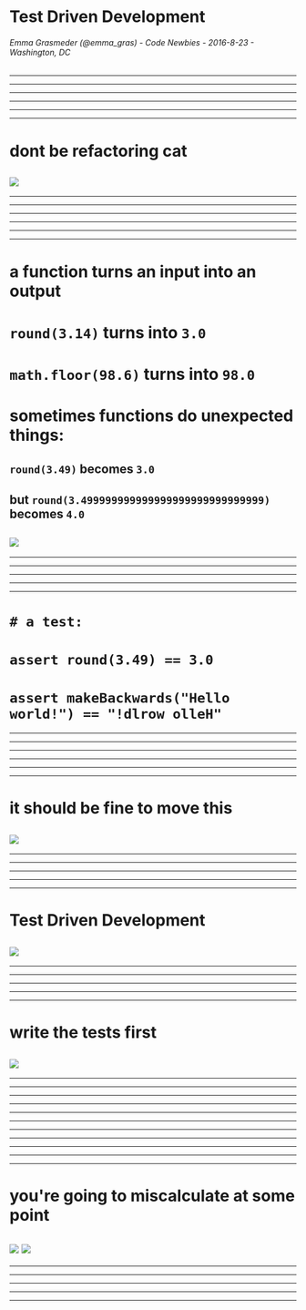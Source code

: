 # Test Driven Development
###### Emma Grasmeder (@emma_gras) - Code Newbies - 2016-8-23 - Washington, DC
---
---
---
---
---
---
# dont be refactoring cat
![](http://img.pandawhale.com/post-10513-Code-Refactoring-Cat-in-Bathtu-U295.gif)
---
---
---
---
---
---
---
# a function turns an input into an output
# `round(3.14)` turns into `3.0`
# `math.floor(98.6)` turns into `98.0`
# sometimes functions do unexpected things:
## `round(3.49)` becomes `3.0` 
## but `round(3.499999999999999999999999999999)` becomes `4.0`
![](https://blooper0223.files.wordpress.com/2016/04/where-will-your-cat-be-when-the-catnip-kicks-in.gif)
---
---
---
---
---
---
# `# a test:`
# `assert round(3.49) == 3.0`
# `assert makeBackwards("Hello world!") == "!dlrow olleH"`
---
---
---
---
---
---
# it should be fine to move this
![](http://www.gifbin.com/bin/012011/1295259386_pug-puppy-has-a-mishap-while-playing-with-ball.gif)
---
---
---
---
---
---
# Test Driven Development
![](http://i.imgur.com/eeQrJhv.gif)
---
---
---
---
---
---
# write the tests first
![](http://viralgifs.com/wp-content/uploads/2014/03/cat_whatchusay.gif?fb43fe)
---
---
---
---
---
---



---
---
---
---
---
---
# you're going to miscalculate at some point
![](http://i.imgur.com/zWDKoeD.gif)
![](http://www.somepets.com/wp-content/uploads/2013/10/funny-gifs-dogs10.gif)
---
---
---
---
---
---

